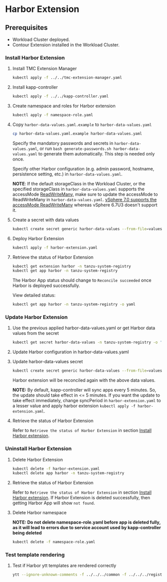 # Harbor Extension

## Prerequisites

* Workload Cluster deployed.
* Contour Extension installed in the Workload Cluster.

### Install Harbor Extension

1. Install TMC Extension Manager

    ```sh
    kubectl apply -f ../../tmc-extension-manager.yaml
    ```

2. Install kapp-controller

    ```sh
    kubectl apply -f ../../kapp-controller.yaml
    ```

3. Create namespace and roles for Harbor extension

    ```sh
    kubectl apply -f namespace-role.yaml
    ```

4. Copy `harbor-data-values.yaml.example` to `harbor-data-values.yaml`

    ```sh
    cp harbor-data-values.yaml.example harbor-data-values.yaml
    ```

   Specify the mandatory passwords and secrets in `harbor-data-values.yaml`, or run `bash generate-passwords.sh harbor-data-values.yaml` to generate them automatically. This step is needed only once.

   Specify other Harbor configuration (e.g. admin password, hostname, persistence setting, etc.) in `harbor-data-values.yaml`.

   **NOTE**: If the default storageClass in the Workload Cluster, or the specified storageClass in `harbor-data-values.yaml` supports the accessMode [ReadWriteMany](https://kubernetes.io/docs/concepts/storage/persistent-volumes/#access-modes), make sure to update the accessMode to ReadWriteMany in `harbor-data-values.yaml`. [vSphere 7.0 supports the accessMode ReadWriteMany](https://blogs.vmware.com/virtualblocks/2020/03/12/cloud-native-storage-and-vsan-file-services-integration/) whereas vSphere 6.7U3 doesn't support it.

5. Create a secret with data values

    ```sh
    kubectl create secret generic harbor-data-values --from-file=values.yaml=harbor-data-values.yaml -n tanzu-system-registry
    ```

6. Deploy Harbor Extension

    ```sh
    kubectl apply -f harbor-extension.yaml
    ```

7. Retrieve the status of Harbor Extension

    ```sh
    kubectl get extension harbor -n tanzu-system-registry
    kubectl get app harbor -n tanzu-system-registry
    ```

   The Harbor App status should change to `Reconcile succeeded` once Harbor is deployed successfully.

   View detailed status:

   ```sh
   kubectl get app harbor -n tanzu-system-registry -o yaml
   ```

### Update Harbor Extension

1. Use the previous applied harbor-data-values.yaml or get Harbor data values from the secret

    ```sh
    kubectl get secret harbor-data-values -n tanzu-system-registry -o 'go-template={{ index .data "values.yaml" }}' | base64 -d > harbor-data-values.yaml
    ```

2. Update Harbor configuration in harbor-data-values.yaml

3. Update harbor-data-values secret

    ```sh
    kubectl create secret generic harbor-data-values --from-file=values.yaml=harbor-data-values.yaml -n tanzu-system-registry -o yaml --dry-run | kubectl replace -f-
    ```

   Harbor extension will be reconciled again with the above data values.

   **NOTE:**
   By default, kapp-controller will sync apps every 5 minutes. So, the update should take effect in <= 5 minutes.
   If you want the update to take effect immediately, change syncPeriod in `harbor-extension.yaml` to a lesser value
   and apply harbor extension `kubectl apply -f harbor-extension.yaml`.

4. Retrieve the status of Harbor Extension

   Refer to `Retrieve the status of Harbor Extension` in section [Install Harbor extension](#install-harbor-extension).

### Uninstall Harbor Extension

1. Delete Harbor Extension

    ```sh
    kubectl delete -f harbor-extension.yaml
    kubectl delete app harbor -n tanzu-system-registry
    ```

2. Retrieve the status of Harbor Extension

   Refer to `Retrieve the status of Harbor Extension` in section [Install Harbor extension](#install-harbor-extension). If Harbor Extension is deleted successfully, then getting Harbor App will show `not found`.

3. Delete Harbor namespace

   **NOTE: Do not delete namespace-role.yaml before app is deleted fully, as it will lead to errors due to service account used by kapp-controller being deleted**

    ```sh
    kubectl delete -f namespace-role.yaml
    ```

### Test template rendering

1. Test if Harbor ytt templates are rendered correctly

    ```sh
    ytt --ignore-unknown-comments -f ../../../common -f ../../../registry/harbor -f harbor-data-values.yaml
    ```
